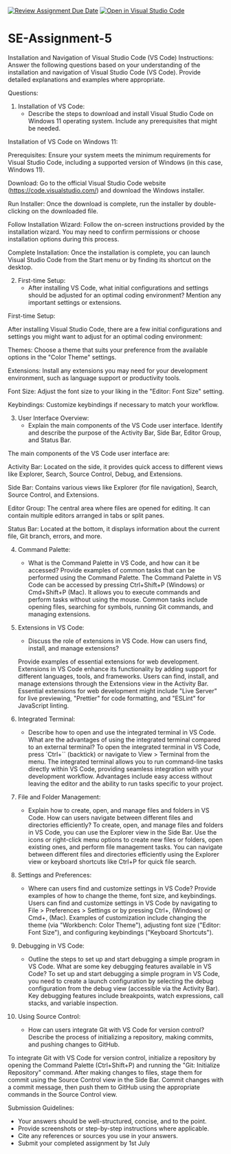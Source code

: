 [![Review Assignment Due Date](https://classroom.github.com/assets/deadline-readme-button-22041afd0340ce965d47ae6ef1cefeee28c7c493a6346c4f15d667ab976d596c.svg)](https://classroom.github.com/a/XoLGRbHq)
[![Open in Visual Studio Code](https://classroom.github.com/assets/open-in-vscode-2e0aaae1b6195c2367325f4f02e2d04e9abb55f0b24a779b69b11b9e10269abc.svg)](https://classroom.github.com/online_ide?assignment_repo_id=15271751&assignment_repo_type=AssignmentRepo)
# SE-Assignment-5
Installation and Navigation of Visual Studio Code (VS Code)
 Instructions:
Answer the following questions based on your understanding of the installation and navigation of Visual Studio Code (VS Code). Provide detailed explanations and examples where appropriate.

 Questions:

1. Installation of VS Code:
   - Describe the steps to download and install Visual Studio Code on Windows 11 operating system. Include any prerequisites that might be needed.

Installation of VS Code on Windows 11:

Prerequisites: Ensure your system meets the minimum requirements for Visual Studio Code, including a supported version of Windows (in this case, Windows 11).

Download: Go to the official Visual Studio Code website (https://code.visualstudio.com/) and download the Windows installer.

Run Installer: Once the download is complete, run the installer by double-clicking on the downloaded file.

Follow Installation Wizard: Follow the on-screen instructions provided by the installation wizard. You may need to confirm permissions or choose installation options during this process.

Complete Installation: Once the installation is complete, you can launch Visual Studio Code from the Start menu or by finding its shortcut on the desktop.


2. First-time Setup:
   - After installing VS Code, what initial configurations and settings should be adjusted for an optimal coding environment? Mention any important settings or extensions.


First-time Setup:

After installing Visual Studio Code, there are a few initial configurations and settings you might want to adjust for an optimal coding environment:

Themes: Choose a theme that suits your preference from the available options in the "Color Theme" settings.

Extensions: Install any extensions you may need for your development environment, such as language support or productivity tools.

Font Size: Adjust the font size to your liking in the "Editor: Font Size" setting.

Keybindings: Customize keybindings if necessary to match your workflow.


3. User Interface Overview:
   - Explain the main components of the VS Code user interface. Identify and describe the purpose of the Activity Bar, Side Bar, Editor Group, and Status Bar.

The main components of the VS Code user interface are:

Activity Bar: Located on the side, it provides quick access to different views like Explorer, Search, Source Control, Debug, and Extensions.

Side Bar: Contains various views like Explorer (for file navigation), Search, Source Control, and Extensions.

Editor Group: The central area where files are opened for editing. It can contain multiple editors arranged in tabs or split panes.

Status Bar: Located at the bottom, it displays information about the current file, Git branch, errors, and more.


4. Command Palette:

   - What is the Command Palette in VS Code, and how can it be accessed? Provide examples of common tasks that can be performed using the Command Palette.
The Command Palette in VS Code can be accessed by pressing Ctrl+Shift+P (Windows) or Cmd+Shift+P (Mac). It allows you to execute commands and perform tasks without using the mouse. Common tasks include opening files, searching for symbols, running Git commands, and managing extensions.


5. Extensions in VS Code:

   - Discuss the role of extensions in VS Code. How can users find, install, and manage extensions?
   
   Provide examples of essential extensions for web development. Extensions in VS Code enhance its functionality by adding support for different languages, tools, and frameworks. Users can find, install, and manage extensions through the Extensions view in the Activity Bar. Essential extensions for web development might include "Live Server" for live previewing, "Prettier" for code formatting, and "ESLint" for JavaScript linting.


6. Integrated Terminal:

   - Describe how to open and use the integrated terminal in VS Code. What are the advantages of using the integrated terminal compared to an external terminal?
To open the integrated terminal in VS Code, press `Ctrl+`` (backtick) or navigate to View > Terminal from the menu. The integrated terminal allows you to run command-line tasks directly within VS Code, providing seamless integration with your development workflow. Advantages include easy access without leaving the editor and the ability to run tasks specific to your project.


7. File and Folder Management:

   - Explain how to create, open, and manage files and folders in VS Code. How can users navigate between different files and directories efficiently?
To create, open, and manage files and folders in VS Code, you can use the Explorer view in the Side Bar. Use the icons or right-click menu options to create new files or folders, open existing ones, and perform file management tasks. You can navigate between different files and directories efficiently using the Explorer view or keyboard shortcuts like Ctrl+P for quick file search.


8. Settings and Preferences:

   - Where can users find and customize settings in VS Code? Provide examples of how to change the theme, font size, and keybindings.
Users can find and customize settings in VS Code by navigating to File > Preferences > Settings or by pressing Ctrl+, (Windows) or Cmd+, (Mac). Examples of customization include changing the theme (via "Workbench: Color Theme"), adjusting font size ("Editor: Font Size"), and configuring keybindings ("Keyboard Shortcuts").


9. Debugging in VS Code:

   - Outline the steps to set up and start debugging a simple program in VS Code. What are some key debugging features available in VS Code?
To set up and start debugging a simple program in VS Code, you need to create a launch configuration by selecting the debug configuration from the debug view (accessible via the Activity Bar). Key debugging features include breakpoints, watch expressions, call stacks, and variable inspection.


10. Using Source Control:
    - How can users integrate Git with VS Code for version control? Describe the process of initializing a repository, making commits, and pushing changes to GitHub.

To integrate Git with VS Code for version control, initialize a repository by opening the Command Palette (Ctrl+Shift+P) and running the "Git: Initialize Repository" command. After making changes to files, stage them for commit using the Source Control view in the Side Bar. Commit changes with a commit message, then push them to GitHub using the appropriate commands in the Source Control view.


 Submission Guidelines:
- Your answers should be well-structured, concise, and to the point.
- Provide screenshots or step-by-step instructions where applicable.
- Cite any references or sources you use in your answers.
- Submit your completed assignment by 1st July 

